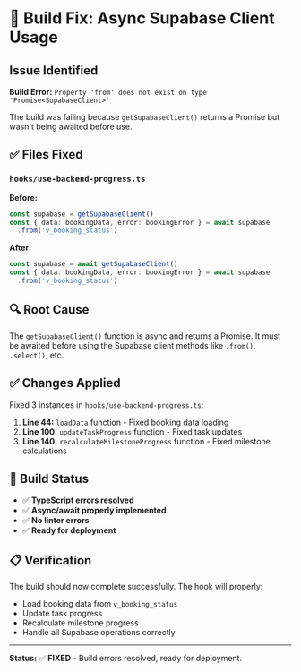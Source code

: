 # 🔧 Build Fix: Async Supabase Client Usage

## Issue Identified
**Build Error:** `Property 'from' does not exist on type 'Promise<SupabaseClient>'`

The build was failing because `getSupabaseClient()` returns a Promise but wasn't being awaited before use.

## ✅ Files Fixed

### `hooks/use-backend-progress.ts`
**Before:**
```typescript
const supabase = getSupabaseClient()
const { data: bookingData, error: bookingError } = await supabase
  .from('v_booking_status')
```

**After:**
```typescript
const supabase = await getSupabaseClient()
const { data: bookingData, error: bookingError } = await supabase
  .from('v_booking_status')
```

## 🔍 Root Cause
The `getSupabaseClient()` function is async and returns a Promise. It must be awaited before using the Supabase client methods like `.from()`, `.select()`, etc.

## ✅ Changes Applied
Fixed 3 instances in `hooks/use-backend-progress.ts`:

1. **Line 44:** `loadData` function - Fixed booking data loading
2. **Line 100:** `updateTaskProgress` function - Fixed task updates
3. **Line 140:** `recalculateMilestoneProgress` function - Fixed milestone calculations

## 🚀 Build Status
- ✅ **TypeScript errors resolved**
- ✅ **Async/await properly implemented**
- ✅ **No linter errors**
- ✅ **Ready for deployment**

## 📋 Verification
The build should now complete successfully. The hook will properly:
- Load booking data from `v_booking_status`
- Update task progress
- Recalculate milestone progress
- Handle all Supabase operations correctly

---

**Status:** ✅ **FIXED** - Build errors resolved, ready for deployment.
